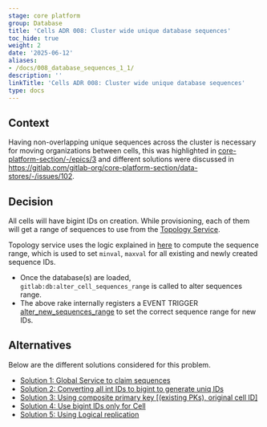 ```yaml
---
stage: core platform
group: Database
title: 'Cells ADR 008: Cluster wide unique database sequences'
toc_hide: true
weight: 2
date: '2025-06-12'
aliases:
- /docs/008_database_sequences_1_1/
description: ''
linkTitle: 'Cells ADR 008: Cluster wide unique database sequences'
type: docs
---
```


## Context

Having non-overlapping unique sequences across the cluster is necessary for moving organizations between cells,
this was highlighted in [core-platform-section/-/epics/3](https://gitlab.com/groups/gitlab-org/core-platform-section/-/epics/3)
and different solutions were discussed in <https://gitlab.com/gitlab-org/core-platform-section/data-stores/-/issues/102>.

## Decision

All cells will have bigint IDs on creation. While provisioning, each of them will get a
range of sequences to use from the [Topology Service](../topology_service.md).

Topology service uses the logic explained in [here](../topology_service.md#logic-to-compute-the-range) to compute the sequence range, which is used to set
`minval`, `maxval` for all existing and newly created sequence IDs.

- Once the database(s) are loaded, `gitlab:db:alter_cell_sequences_range` is called to alter sequences range.
- The above rake internally registers a EVENT TRIGGER [alter_new_sequences_range](https://gitlab.com/gitlab-org/gitlab/blob/e51a48ba87ecbc70d2c65976e320773f78445045/lib/gitlab/database/alter_cell_sequences_range.rb#L36) to set the correct sequence range for new IDs.

## Alternatives

Below are the different solutions considered for this problem.

- [Solution 1: Global Service to claim sequences](https://gitlab.com/gitlab-org/core-platform-section/data-stores/-/issues/102#note_1853252715)
- [Solution 2: Converting all int IDs to bigint to generate uniq IDs](https://gitlab.com/gitlab-org/core-platform-section/data-stores/-/issues/102#note_1853260434)
- [Solution 3: Using composite primary key [(existing PKs), original cell ID]](https://gitlab.com/gitlab-org/core-platform-section/data-stores/-/issues/102#note_1853265147)
- [Solution 4: Use bigint IDs only for Cell](https://gitlab.com/gitlab-org/core-platform-section/data-stores/-/issues/102#note_1853328985)
- [Solution 5: Using Logical replication](https://gitlab.com/gitlab-org/core-platform-section/data-stores/-/issues/102#note_1857486154)
